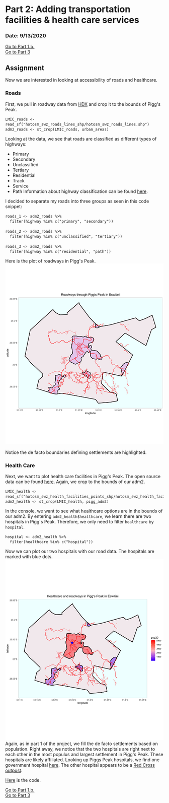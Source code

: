 # Part 2: Adding transportation facilities & health care services

### Date: 9/13/2020

[Go to Part 1.b.](project1.md)  
[Go to Part 3](project1_part3.md)

## Assignment
Now we are interested in looking at accessibility of roads and healthcare.

### Roads
First, we pull in roadway data from [HDX](https://data.humdata.org/dataset/hotosm_swz_roads) and crop it to the bounds of Pigg's Peak.
```
LMIC_roads <- read_sf("hotosm_swz_roads_lines_shp/hotosm_swz_roads_lines.shp")
adm2_roads <- st_crop(LMIC_roads, urban_areas)
```
Looking at the data, we see that roads are classified as different types of highways:
- Primary
- Secondary
- Unclassified
- Tertiary
- Residential
- Track
- Service
- Path
Information about highway classification can be found [here](https://wiki.openstreetmap.org/wiki/Key:highway).

I decided to separate my roads into three groups as seen in this code snippet:
```
roads_1 <- adm2_roads %>%
  filter(highway %in% c("primary", "secondary"))

roads_2 <- adm2_roads %>%
  filter(highway %in% c("unclassified", "tertiary"))

roads_3 <- adm2_roads %>%
  filter(highway %in% c("residential", "path"))
```

Here is the plot of roadways in Pigg's Peak.
![Roads](images/roads.png)

Notice the de facto boundaries defining settlements are highlighted.

### Health Care
Next, we want to plot health care facilities in Pigg's Peak. The open source data can be found [here](https://data.humdata.org/dataset/hotosm_swz_health_facilities). Again, we crop to the bounds of our adm2. 
```
LMIC_health <- read_sf("hotosm_swz_health_facilities_points_shp/hotosm_swz_health_facilities_points.shp")
adm2_health <- st_crop(LMIC_health, pigg_adm2)
```
In the console, we want to see what healthcare options are in the bounds of our adm2. By entering `adm2_health$healthcare`, we learn there are two hospitals in Pigg's Peak. Therefore, we only need to filter `healthcare` by `hospital`.
```
hospital <- adm2_health %>%
  filter(healthcare %in% c("hospital"))
```
Now we can plot our two hospitals with our road data. The hospitals are marked with blue dots.
![Health](images/health.png)
Again, as in part 1 of the project, we fill the de facto settlements based on population. 
Right away, we notice that the two hospitals are right next to each other in the most populus and largest settlement in Pigg's Peak. These hospitals are likely affiliated. Looking up Piggs Peak hospitals, we find one government hospital [here](https://www.hospitalby.com/swaziland-hospital/p-i014233/). The other hospital appears to be a [Red Cross outpost](https://maps.me/catalog/health/amenity-hospital/swaziland-red-cross-4611686018487037234/).

[Here](scripts/AccessibilityInformation.R) is the code.

[Go to Part 1.b.](project1.md)  
[Go to Part 3](project1_part3.md)









